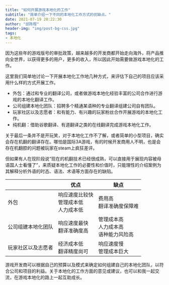 ```yaml
---
title: "如何开展游戏本地化的工作"
subtitle: "简单介绍一下不同的本地化工作方式的优缺点。"
date: 2021-07-19 20:22:30
author: "邱陈程"
header-img: "img/post-bg-css.jpg"
tags:
- 本地化
---
```


因为这些年的游戏版号的审批政策，越来越多的开发商都开始走向海外，将产品推向全世界，以获得更多的用户，更多的收入，所以因此开始需要做游戏本地化的工作。

这里我们简单地讨论一下开展本地化工作地几种方式，来评估下自己的项目应该采用什么样的方式开展工作。

- 外包：通过和专业的翻译公司，或者做游戏本地化经验丰富的公司合作进行游戏的本地化翻译工作。
- 公司组建本地化团队：招聘多个精通某语种的专业翻译组建公司自有团队。
- 玩家社区以及志愿者：和有能力、有兴趣的玩家粉丝合作开展游戏的本地化工作。
- 纯机翻：借助谷歌翻译、有道翻译之类的在线翻译完成游戏本地化工作。

关于最后一条并不是开玩笑，对于本地化工作不了解，或者简单的小型项目，确实会存在机翻的翻译存在。哪怕是国际3A游戏，有的时候开发商用人不明，也是会存在机翻腔的问题被玩家在steam上疯狂差评。

但如果有人在现阶段说“现在的机翻技术已经很成熟，可以直接用于展现内容被母语国人士看懂了”，来质疑本地化工作的必要性和价值时，只能理性的介绍案例为其解释分析外语的时态、语法、术语等方面存在的缺陷。

|                    | 优点 | 缺点 |
| ---- | ---- | ---- |
| 外包               | 响应速度比较快<br />管理成本低<br />人力成本低 | 费用高<br />翻译准确度保障难 |
| 公司组建本地化团队 | 响应速度最快<br />翻译准确度高 | 管理成本高<br />人力成本高<br />语种能力风险高 |
| 玩家社区以及志愿者 | 经济成本低<br />翻译精度尚可 | 响应速度慢<br />管理成本巨大 |

游戏开发商可以根据自己的预算以及模式来确定如何组建自己的本地化团队，以符合公司和项目的利益。关于本地化的工作方面的意见或建议，也可以和我一起交流，在游戏本地化的路上一起互助成长。
